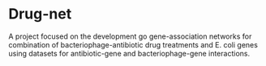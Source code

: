 # Drug-net
A project focused on the development go gene-association networks for combination of bacteriophage-antibiotic drug treatments and E. coli genes using datasets for antibiotic-gene and bacteriophage-gene interactions.
